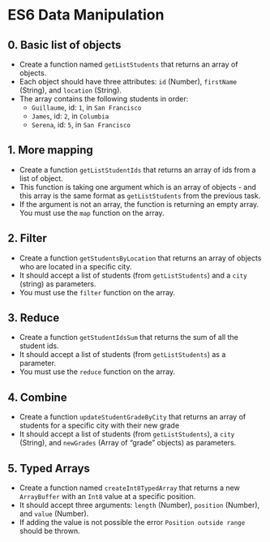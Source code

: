 # ES6 Data Manipulation

## 0. Basic list of objects
- Create a function named `getListStudents` that returns an array of objects.
- Each object should have three attributes: `id` (Number), `firstName` (String), and `location` (String).
- The array contains the following students in order:
    - `Guillaume`, id: `1`, in `San Francisco`
    - `James`, id: `2`, in `Columbia`
    - `Serena`, id: `5`, in `San Francisco`

## 1. More mapping
- Create a function `getListStudentIds` that returns an array of ids from a list of object.
- This function is taking one argument which is an array of objects - and this array is the same format as `getListStudents` from the previous task.
- If the argument is not an array, the function is returning an empty array.
You must use the `map` function on the array.

## 2. Filter
- Create a function `getStudentsByLocation` that returns an array of objects who are located in a specific city.
- It should accept a list of students (from `getListStudents`) and a `city` (string) as parameters.
- You must use the `filter` function on the array.

## 3. Reduce
- Create a function `getStudentIdsSum` that returns the sum of all the student ids.
- It should accept a list of students (from `getListStudents`) as a parameter.
- You must use the `reduce` function on the array.

## 4. Combine
- Create a function `updateStudentGradeByCity` that returns an array of students for a specific city with their new grade
- It should accept a list of students (from `getListStudents`), a `city` (String), and `newGrades` (Array of “grade” objects) as parameters.

## 5. Typed Arrays
- Create a function named `createInt8TypedArray` that returns a new `ArrayBuffer` with an `Int8` value at a specific position.
- It should accept three arguments: `length` (Number), `position` (Number), and `value` (Number).
- If adding the value is not possible the error `Position outside range` should be thrown.

